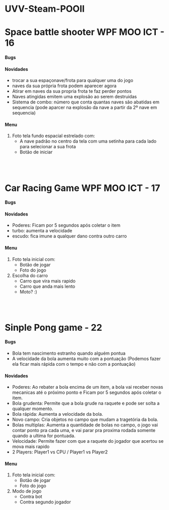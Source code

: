 # UVV-Steam-POOII


Space battle shooter WPF MOO ICT - 16
===

#### Bugs

#### Novidades
* trocar a sua espaçonave/frota para qualquer uma do jogo
* naves da sua própria frota podem aparecer agora
* Atirar em naves da sua propria frota te faz perder pontos
* Naves atingidas emitem uma explosão ao serem destruidas
* Sistema de combo: número que conta quantas naves são abatidas em sequencia (pode aparcer na explosão da nave a partir da 2º nave em sequencia)

#### Menu
1. Foto tela fundo espacial estrelado com:
   * A nave padrão no centro da tela com uma setinha para cada lado para selecionar a sua frota
   * Botão de iniciar

<br><br>

Car Racing Game WPF MOO ICT - 17
===

#### Bugs

#### Novidades
* Poderes: Ficam por 5 segundos após coletar o item
* turbo: aumenta a velocidade
* escudo: fica imune a qualquer dano contra outro carro


#### Menu
1. Foto tela inicial com:
   * Botão de jogar
   * Foto do jogo
2. Escolha do carro
   * Carro que  vira mais rapido
   * Carro que anda mais lento
   * Moto? :)

<br><br>

Sinple Pong game - 22
===

#### Bugs
* Bola tem nascimento estranho quando alguém pontua
* A velocidade da bola aumenta muito com a pontuação (Podemos fazer ela ficar mais rápida com o tempo e não com a pontuação)

#### Novidades
* Poderes: Ao rebater a bola encima de um item, a bola vai receber novas mecanicas até o próximo ponto e Ficam por 5 segundos após coletar o item.
* Bola grudenta: Permite que a bola grude na raquete e pode ser solta a qualquer momento.
* Bola rápida: Aumenta a velocidade da bola.
* Novo campo: Cria objetos no campo que mudam a tragetória da bola.
* Bolas multiplas: Aumenta a quantidade de bolas no campo, o jogo vai contar ponto pra cada uma, e vai parar pra proxima rodada somente quando a ultima for pontuada.
* Velocidade: Permite fazer com que a raquete do jogador que acertou se mova mais rapido
* 2 Players: Player1 vs CPU / Player1 vs Player2 

#### Menu
1. Foto tela inicial com:
   * Botão de jogar
   * Foto do jogo
2. Modo de jogo
   * Contra bot
   * Contra segundo jogador 
